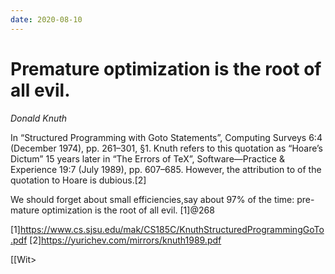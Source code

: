 ```yaml
---
date: 2020-08-10
---
```


# Premature optimization is the root of all evil.

*Donald Knuth*


In “Structured Programming with Goto Statements”, Computing Surveys 6:4 (December 1974), pp. 261–301, §1. Knuth refers to this quotation as “Hoare’s Dictum” 15 years later in “The Errors of TeX”, Software—Practice & Experience 19:7 (July 1989), pp. 607–685. However, the attribution to of the quotation to Hoare is dubious.[2]

We should forget about small efficiencies,say about 97% of the time: pre-mature optimization is the root of all evil. [1]@268

[1]https://www.cs.sjsu.edu/mak/CS185C/KnuthStructuredProgrammingGoTo.pdf 
[2]https://yurichev.com/mirrors/knuth1989.pdf

[[Wit>
